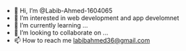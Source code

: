 - 👋 Hi, I’m @Labib-Ahmed-1604065
- 👀 I’m interested in web development and app develomnet
- 🌱 I’m currently learning ...
- 💞️ I’m looking to collaborate on ...
- 📫 How to reach me labibahmed36@gmail.com

<!---
Labib-Ahmed-1604065/Labib-Ahmed-1604065 is a ✨ special ✨ repository because its `README.md` (this file) appears on your GitHub profile.
You can click the Preview link to take a look at your changes.
--->
